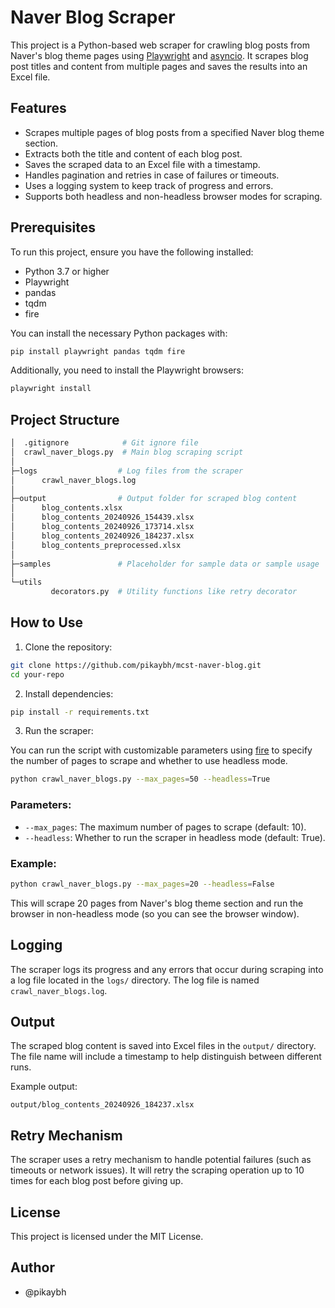 # Naver Blog Scraper

This project is a Python-based web scraper for crawling blog posts from Naver's blog theme pages using [Playwright](https://playwright.dev/) and [asyncio](https://docs.python.org/3/library/asyncio.html). It scrapes blog post titles and content from multiple pages and saves the results into an Excel file.

## Features

- Scrapes multiple pages of blog posts from a specified Naver blog theme section.
- Extracts both the title and content of each blog post.
- Saves the scraped data to an Excel file with a timestamp.
- Handles pagination and retries in case of failures or timeouts.
- Uses a logging system to keep track of progress and errors.
- Supports both headless and non-headless browser modes for scraping.

## Prerequisites

To run this project, ensure you have the following installed:

- Python 3.7 or higher
- Playwright
- pandas
- tqdm
- fire

You can install the necessary Python packages with:

```bash
pip install playwright pandas tqdm fire
```

Additionally, you need to install the Playwright browsers:

```bash
playwright install
```

## Project Structure

```bash
│  .gitignore            # Git ignore file
│  crawl_naver_blogs.py  # Main blog scraping script
│
├─logs                  # Log files from the scraper
│      crawl_naver_blogs.log
│
├─output                # Output folder for scraped blog content
│      blog_contents.xlsx
│      blog_contents_20240926_154439.xlsx
│      blog_contents_20240926_173714.xlsx
│      blog_contents_20240926_184237.xlsx
│      blog_contents_preprocessed.xlsx
│
├─samples               # Placeholder for sample data or sample usage
│
└─utils
         decorators.py  # Utility functions like retry decorator
```

## How to Use

1. Clone the repository:

```bash
git clone https://github.com/pikaybh/mcst-naver-blog.git
cd your-repo
```

2. Install dependencies:

```bash
pip install -r requirements.txt
```

3. Run the scraper:

You can run the script with customizable parameters using [fire](https://github.com/google/python-fire) to specify the number of pages to scrape and whether to use headless mode.

```bash
python crawl_naver_blogs.py --max_pages=50 --headless=True
```

### Parameters:

- `--max_pages`: The maximum number of pages to scrape (default: 10).
- `--headless`: Whether to run the scraper in headless mode (default: True).

### Example:

```bash
python crawl_naver_blogs.py --max_pages=20 --headless=False
```

This will scrape 20 pages from Naver's blog theme section and run the browser in non-headless mode (so you can see the browser window).

## Logging

The scraper logs its progress and any errors that occur during scraping into a log file located in the `logs/` directory. The log file is named `crawl_naver_blogs.log`.

## Output

The scraped blog content is saved into Excel files in the `output/` directory. The file name will include a timestamp to help distinguish between different runs.

Example output:

```
output/blog_contents_20240926_184237.xlsx
```

## Retry Mechanism

The scraper uses a retry mechanism to handle potential failures (such as timeouts or network issues). It will retry the scraping operation up to 10 times for each blog post before giving up.

## License

This project is licensed under the MIT License.

## Author

- @pikaybh